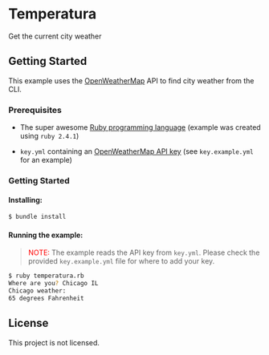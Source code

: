 
Temperatura 
===========

Get the current city weather

## Getting Started

This example uses the [OpenWeatherMap][1] API to find city weather from the CLI.

### Prerequisites

- The super awesome [Ruby programming language][2] (example was created using `ruby 2.4.1`)

- `key.yml` containing an [OpenWeatherMap API key][3] (see `key.example.yml` for an example)

### Getting Started

#### Installing: 

```bash
$ bundle install
```

#### Running the example:

> <font color='red'>NOTE:</font> The example reads the API key from `key.yml`.  Please check the provided `key.example.yml` file for where to add your key. 

```bash
$ ruby temperatura.rb
Where are you? Chicago IL  
Chicago weather:  
65 degrees Fahrenheit   
``` 

## License

This project is not licensed.

[1]:https://openweathermap.org/
[2]:http://www.ruby-lang.org/en/
[3]:http://openweathermap.org/appid
